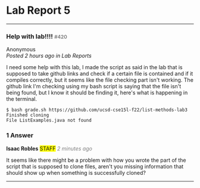 # Lab Report 5 #

---


### Help with lab!!!! <span style="color:gray; font-size:small;">#420</span> ###

Anonymous  
*Posted 2 hours ago in Lab Reports*

I need some help with this lab, I made the script as said in the lab that is supposed to take github links and check if a certain file is contained and if it compiles correctly, but it seems like the file checking part isn't working. The github link I'm checking using my bash script is saying that the file isn't being found, but I know it should be finding it, here's what is happening in the terminal.

```
$ bash grade.sh https://github.com/ucsd-cse15l-f22/list-methods-lab3
Finished cloning
File ListExamples.java not found
```

### 1 Answer ###
**Isaac Robles** <span style="background-color: yellow;">STAFF</span>
<span style="color: gray; font-style: italic;">2 minutes ago</span>

It seems like there might be a problem with how you wrote the part of the script that is supposed to clone files, aren't you missing information that should show up when something is successfully cloned?

---
